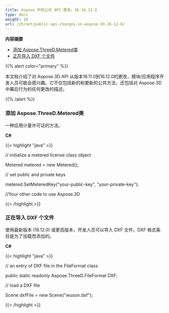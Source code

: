 ```yaml
---
title: Aspose 中的公共 API 更改。3D 16.12.0
type: docs
weight: 10
url: /zh/net/public-api-changes-in-aspose-3d-16-12-0/
---
```

**内容摘要**

- [添加 Aspose.ThreeD.Metered类](#PublicAPIChangesinAspose.3D16.12.0-AddsAspose.ThreeD.MeteredClass)
- [正在导入 DXF 个文件](#PublicAPIChangesinAspose.3D16.12.0-ImportingDXFFiles)

{{% alert color="primary" %}} 

本文档介绍了对 Aspose.3D API 从版本16.11.0到16.12.0的更改，模块/应用程序开发人员可能会感兴趣。它不仅包括新的和更新的公共方法，还包括对 Aspose.3D 中幕后行为的任何更改的描述。

{{% /alert %}} 
###  **添加 Aspose.ThreeD.Metered类**
一种应用计量许可证的方法。

**C#**

{{< highlight "java" >}}

 // initialize a metered license class object

Metered metered = new Metered();

// set public and private keys

metered.SetMeteredKey("your-public-key", "your-private-key");

//Your other code to use Aspose.3D

{{< /highlight >}}
###  **正在导入 DXF 个文件**
使用最新版本 (16.12.0) 或更高版本，开发人员可以导入 DXF 文件。DXF 格式条目是为了加载而添加的。

**C#**

{{< highlight "java" >}}

 // an entry of DXF file in the FileFormat class

public static readonly Aspose.ThreeD.FileFormat DXF;

// load a DXF file

Scene dxfFile = new Scene("wuson.dxf");

{{< /highlight >}}

